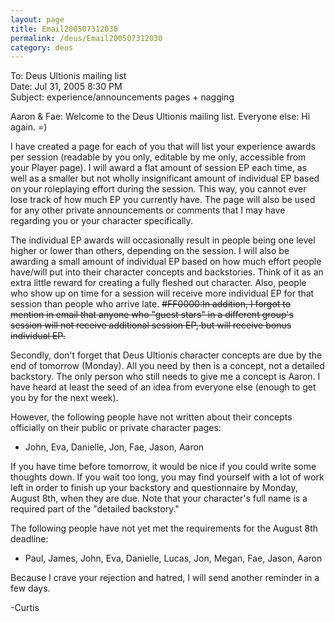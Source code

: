 ```yaml
---
layout: page
title: Email200507312030
permalink: /deus/Email200507312030
category: deus
---
```

To: Deus Ultionis mailing list
<br>Date: Jul 31, 2005 8:30 PM
<br>Subject: experience/announcements pages + nagging

Aaron &amp; Fae: Welcome to the Deus Ultionis mailing list.
Everyone else: Hi again. =)

I have created a page for each of you that will list your experience
awards per session (readable by you only, editable by me only,
accessible from your Player page). I will award a flat amount of
session EP each time, as well as a smaller but not wholly
insignificant amount of individual EP based on your roleplaying effort
during the session. This way, you cannot ever lose track of how much
EP you currently have. The page will also be used for any other
private announcements or comments that I may have regarding you or
your character specifically.

The individual EP awards will occasionally result in people being one
level higher or lower than others, depending on the session. I will
also be awarding a small amount of individual EP based on how much
effort people have/will put into their character concepts and
backstories. Think of it as an extra little reward for creating a
fully fleshed out character. Also, people who show up on time for a
session will receive more individual EP for that session than people
who arrive late. ~~#FF0000:In addition, I forgot to mention in email that anyone
who &quot;guest stars&quot; in a different group's session will not receive
additional session EP, but will receive bonus individual EP.~~

Secondly, don't forget that Deus Ultionis character concepts are due
by the end of tomorrow (Monday). All you need by then is a concept,
not a detailed backstory. The only person who still needs to give me a
concept is Aaron. I have heard at least the seed of an idea from
everyone else (enough to get you by for the next week).

However, the following people have not written about their concepts
officially on their public or private character pages:
* John, Eva, Danielle, Jon, Fae, Jason, Aaron

If you have time before tomorrow, it would be nice if you could write
some thoughts down. If you wait too long, you may find yourself with a
lot of work left in order to finish up your backstory and
questionnaire by Monday, August 8th, when they are due. Note that your
character's full name is a required part of the &quot;detailed backstory.&quot;

The following people have not yet met the requirements for the August
8th deadline:
* Paul, James, John, Eva, Danielle, Lucas, Jon, Megan, Fae, Jason, Aaron

Because I crave your rejection and hatred, I will send another
reminder in a few days.

-Curtis
